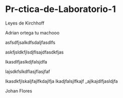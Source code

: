 # Pr-ctica-de-Laboratorio-1
Leyes de Kirchhoff

Adrian ortega tu machooo

asfsdfjsalkdfsdaljfasdlfs

askfjsldkfjlsdjflsajdfasdkfjas

lkasdlfjaslkdjfalsjdfa

lajsdkfslkdflasjflasjfaf

lkasdkfjlskaljfajlfkdajlfja
lkadjfalsjlfkajf
_ajlkajdlfjasldjfa

Johan Flores
